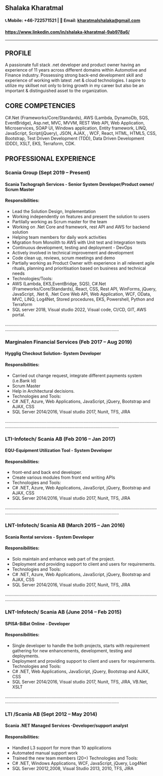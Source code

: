 ## Shalaka Kharatmal
 #### 📞 Mobile: +46-722571521 | 📧 Email: kharatmalshalaka@gmail.com 
 #### <https://www.linkedin.com/in/shalaka-kharatmal-9ab978a6/>

-------------------     ----------------------------
## PROFILE
A passionate full stack .net developer and product owner having an experience of 11 years across different domains within Automotive and Finance industry. Possessing strong back-end development skill and experience of working with latest .net & cloud technologies. I aspire to utilize my skillset not only to bring growth in my career but also be an important & distinguished asset to the organization.

## CORE COMPETENCIES
C#.Net (Frameworks/Core/Standards), AWS (Lambda, DynamoDb, SQS, EventBridge), Asp.net, MVC, MVVM, REST Web API, Web Application, Microservices, SOAP UI, Windows application, Entity framework, LINQ, JavaScript, Script(jQuery), JSON, AJAX, , WCF, React, HTML, HTML5, CSS, Bootstrap, Test Driven Development (TDD), Data Driven Development (DDD), XSLT, EKS, Terraform, CDK.

##   PROFESSIONAL EXPERIENCE
###  Scania Group (Sept 2019 – Present)
#### Scania Tachograph Services - Senior System Developer/Product owner/ Scrum Master
#### Responsibilities: 			
- Lead the Solution Design, Implementation
-	Working independently on features and present the solution to users
-	Partilally working as Scrum master for the team
-	Working on .Net Core and framework, rest API and AWS for backend solution
-	Helping team members for daily work activities
-	Migration from Monolith to AWS with Unit test and Integration tests
-	Continuous development, testing and deployment - DevOps
-	Actively involved in technical improvement and development
-	Code clean up, reviews, scrum meetings and demo
-	Partially working as Product Owner with experience in all relevent agile rituals, planning and prioritisation based on business and technical needs
-	Technologies/Tools: 
-	AWS (Lambda, EKS,EventBridge, SQS), C#.Net (Frameworks/Core/Standards), React, CSS, Rest API, WinForms, jQuery, JavaScript, .Net 6, .Net Core Web API, Web Application, WCF, OData, MVC, LINQ, Log4Net, Stored procedures, EKS, Powershell, Python and Terraform
-	SQL server 2018, Visual studio 2022, Visual code, CI/CD, GIT, AWS portal.

.........................................................................................................................................................................................................................

### Marginalen Financial Services (Feb 2017 – Aug 2019) 
#### Hygglig Checkout Solution- System Developer	
#### Responsibilities: 	
-	Carried out change request, integrate different payments system (i.e.Bank Id)
-	Scrum Master
-	Help in Architectural decisions.
-	Technologies and Tools: 
-	C# .NET, Azure, Web Applications, JavaScript, jQuery, Bootstrap and AJAX, CSS
-	SQL Server 2014/2016, Visual studio 2017, Nunit, TFS, JIRA
  
.........................................................................................................................................................................................................................

### LTI-Infotech/ Scania AB (Feb 2016 – Jan 2017) 
#### EQU-Equipment Utilization Tool - System Developer
#### Responsibilities: 	
-	front-end and back end developer.
-	Create various modules from front end writing APIs
-	Technologies and Tools: 
-	C# .NET, Azure, Web Applications, JavaScript, jQuery, Bootstrap and AJAX, CSS
-	 SQL Server 2014/2016, Visual studio 2017, Nunit, TFS, JIRA

.........................................................................................................................................................................................................................

### LNT-Infotech/ Scania AB (March 2015 – Jan 2016)
#### Scania Rental services - System Developer
#### Responsibilities: 	
-	Solo maintain and enhance web part of the project.
-	Deployment and providing support to client and users for requirements.
-	Technologies and Tools: 
-	C# .NET, Azure, Web Applications, JavaScript, jQuery, Bootstrap and AJAX, CSS
-	SQL Server 2014/2016, Visual studio 2017, Nunit, TFS, JIRA

..........................................................................................................................................................................................................................
 	
### LNT-Infotech/ Scania AB (June 2014 – Feb 2015) 
#### SPISA-BiBat Online - Developer 
#### Responsibilities: 
- 	Single developer to handle the both projects, starts with requirement gathering for new enhancements, development, testing and deployments.
-	Deployment and providing support to client and users for requirements.
        Technologies and Tools: 
-	C# .NET, Web Applications, JavaScript, jQuery, Bootstrap and AJAX, CSS
-	SQL Server 2014/2016, Visual studio 2017, Nunit, TFS, JIRA, VB.Net, XSLT
  
.........................................................................................................................................................................................................................
 	
### LTI /Scania AB (Sept 2012 – May 2014) 
#### Scania .NET Managed Services  -Developer/support analyst
#### Responsibilities: 	
-	Handled L3 support for more than 10 applications
-	Automated manual support work
-	Trained the new team members (20+)
	Technologies and Tools: 
-	C# .NET, Windows Applications, WCF, JavaScript, jQuery, Log4Net
-	SQL Server 20012,2008, Visual Studio 2013, 2010, TFS, JIRA

